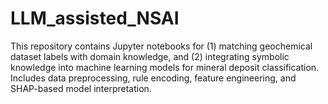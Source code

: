 # LLM_assisted_NSAI
This repository contains Jupyter notebooks for (1) matching geochemical dataset labels with domain knowledge, and (2) integrating symbolic knowledge into machine learning models for mineral deposit classification. Includes data preprocessing, rule encoding, feature engineering, and SHAP-based model interpretation.
